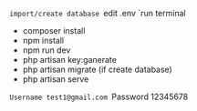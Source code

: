 `import/create database
`edit .env
`run terminal
- composer install
- npm install
- npm run dev
- php artisan key:ganerate
- php artisan migrate (if create database)
- php artisan serve

`Username test1@gmail.com
`Password 12345678


